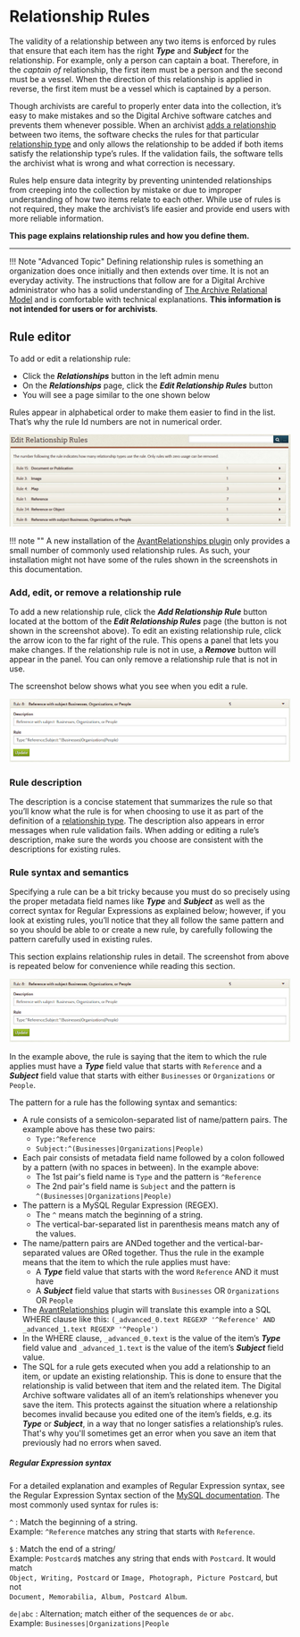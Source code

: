 
# Relationship Rules

The validity of a relationship between any two items is enforced by rules that ensure that each item
has the right **_Type_** and **_Subject_** for the relationship. For example, only a person can captain a boat.
Therefore, in the *captain of* relationship, the first item must be a person and the second must be
a vessel. When the direction of this relationship is applied in reverse, the first item must be a
vessel which is captained by a person.

Though archivists are careful to properly enter data into the collection, it’s easy to make mistakes
and so the Digital Archive software catches and prevents them whenever possible. When an archivist
[adds a relationship](/archivist/add-relationship/) between two items, the software checks the rules
for that particular [relationship type](/relationships/relationship-types/) and only allows the
relationship to be added if both items satisfy the relationship type’s rules. If the validation
fails, the software tells the archivist what is wrong and what correction is necessary.

Rules help ensure data integrity by preventing unintended relationships from creeping into the collection
by mistake or due to improper understanding of how two items relate to each other. While use of rules is
not required, they make the archivist’s life easier and provide end users with more reliable information.

**This page explains relationship rules and how you define them.**

---

!!! Note "Advanced Topic"
    Defining relationship rules is something an organization does once initially
    and then extends over time. It is not an everyday activity. The instructions
    that follow are for a Digital Archive administrator who has a solid understanding of
    [The Archive Relational Model](/relationships/archive-relational-model) and is
    comfortable with technical explanations. **This information is not intended for 
    users or for archivists**.

## Rule editor

To add or edit a relationship rule:

-   Click the **_Relationships_** button in the left admin menu
-   On the **_Relationships_** page, click the **_Edit Relationship Rules_** button
-   You will see a page similar to the one shown below

Rules appear in alphabetical order to make them easier to find in the list.
That’s why the rule Id numbers are not in numerical order.

![Examples of relationship types](relationship-rules-1.jpg)

!!! note ""
    A new installation of the [AvantRelationships plugin](/plugins/avantrelationships) only provides
    a small number of commonly used relationship rules. As such, your installation might not have
    some of the rules shown in the screenshots in this documentation.

### Add, edit, or remove a relationship rule

To add a new relationship rule, click the **_Add Relationship Rule_** button located at the bottom of
the **_Edit Relationship Rules_** page (the button is not shown in the screenshot above). To edit an existing
relationship rule, click the arrow icon to the far right of the rule. This opens a panel that lets you
make changes. If the relationship rule is not in use, a **_Remove_** button will appear in the panel.
You can only remove a relationship rule that is not in use.

The screenshot below shows what you see when you edit a rule.

![Examples of relationship types](relationship-rules-2.jpg)

### Rule description

The description is a concise statement that summarizes the rule so that you’ll know what the rule is
for when choosing to use it as part of the definition of a [relationship type](/relationships/relationship-types/).
The description also appears in error messages when rule validation fails. When adding or editing a rule’s
description, make sure the words you choose are consistent with the descriptions for existing rules.

### Rule syntax and semantics

Specifying a rule can be a bit tricky because you must do so precisely using the proper metadata field names
like **_Type_** and **_Subject_** as well as the correct syntax for Regular Expressions as explained below; however, 
if you look at existing rules, you’ll notice that they all follow the same pattern and so you should be
able to or create a new rule, by carefully following the pattern carefully used in existing rules.

This section explains relationship rules in detail. The screenshot from above is repeated below for convenience
while reading this section.

![Examples of relationship types](relationship-rules-2.jpg)

In the example above, the rule is saying that the item to which the rule applies must have a **_Type_** field value
that starts with `Reference` and a **_Subject_** field value that starts with either `Businesses` or `Organizations`
 or `People`.

The pattern for a rule has the following syntax and semantics:

-   A rule consists of a semicolon-separated list of name/pattern pairs. The example above has these two pairs:
    -   `Type:^Reference`
    -   `Subject:^(Businesses|Organizations|People)`
-   Each pair consists of metadata field name followed by a colon followed by a pattern
    (with no spaces in between). In the example above:
    -   The 1st pair's field name is `Type` and the pattern is `^Reference`
    -   The 2nd pair's field name is `Subject` and the pattern is `^(Businesses|Organizations|People)`
-   The pattern is a MySQL Regular Expression (REGEX).
    -   The `^` means match the beginning of a string.
    -   The vertical-bar-separated list in parenthesis means match any of the values.
-   The name/pattern pairs are ANDed together and the vertical-bar-separated values are ORed together.
    Thus the rule in the example means that the item to which the rule applies must have:
    -   A **_Type_** field value that starts with the word `Reference` AND it must have
    -   A **_Subject_** field value that starts with `Businesses` OR `Organizations` OR `People`
-   The [AvantRelationships](/plugins/avantrelationships) plugin will translate this example
    into a SQL WHERE clause like this:
        `(_advanced_0.text REGEXP '^Reference' AND _advanced_1.text REGEXP '^People')`
-   In the WHERE clause,  `_advanced_0.text` is the value of the item’s **_Type_** field value and
    `_advanced_1.text` is the value of the item’s **_Subject_** field value.
-   The SQL for a rule gets executed when you add a relationship to an item, or update an existing
    relationship. This is done to ensure that the relationship is valid between that item and the related item.
    The Digital Archive software validates all of an item’s relationships whenever you save the item.
    This protects against the situation where a relationship becomes invalid because you 
    edited one of the item’s fields, e.g. its **_Type_** or **_Subject_**, in a way
    that no longer satisfies a relationship’s rules. That's why you'll sometimes get an error when
    you save an item that previously had no errors when saved.

##### Regular Expression syntax
For a detailed explanation and examples of Regular Expression syntax, see the Regular Expression Syntax
section of the [MySQL documentation](https://dev.mysql.com/doc/refman/8.0/en/regexp.html).
The most commonly used syntax for rules is:

`^`
:   Match the beginning of a string.  
    Example: `^Reference` matches any string that starts with `Reference`.

`$`
:   Match the end of a string/  
    Example: `Postcard$` matches any string that ends with `Postcard`. It would match  
    `Object, Writing, Postcard` or `Image, Photograph, Picture Postcard`, but not  
    `Document, Memorabilia, Album, Postcard Album`.

`de|abc`
:   Alternation; match either of the sequences `de` or `abc`.  
    Example: `Businesses|Organizations|People`

